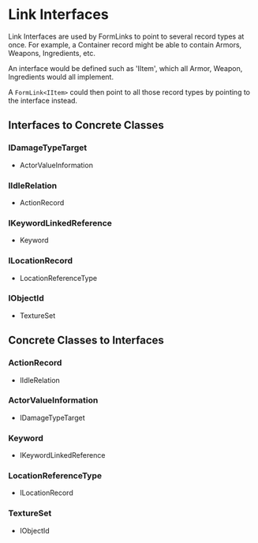 # Link Interfaces
Link Interfaces are used by FormLinks to point to several record types at once.  For example, a Container record might be able to contain Armors, Weapons, Ingredients, etc.

An interface would be defined such as 'IItem', which all Armor, Weapon, Ingredients would all implement.

A `FormLink<IItem>` could then point to all those record types by pointing to the interface instead.
## Interfaces to Concrete Classes
### IDamageTypeTarget
- ActorValueInformation
### IIdleRelation
- ActionRecord
### IKeywordLinkedReference
- Keyword
### ILocationRecord
- LocationReferenceType
### IObjectId
- TextureSet
## Concrete Classes to Interfaces
### ActionRecord
- IIdleRelation
### ActorValueInformation
- IDamageTypeTarget
### Keyword
- IKeywordLinkedReference
### LocationReferenceType
- ILocationRecord
### TextureSet
- IObjectId
